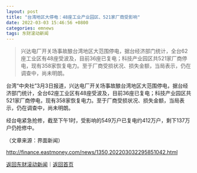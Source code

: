 ```yaml
---
layout: post
title: "台湾地区大停电：48座工业产业园区、521家厂商受影响"
date: 2022-03-03 15:46:56 +0800
categories: emnews
tags: 东财滚动新闻
---
```

> 兴达电厂开关场事故酿台湾地区大范围停电，据台经济部门统计，全台62座工业区有48座受波及，目前36座已复电；科技产业园区共521家厂商停电，现有358家恢复电力。至于厂商受损状况、损失金额，当局表示，仍在调查中，尚未明朗。

<p>台湾“中央社”3月3日报道，兴达电厂开关场事故酿台湾地区大范围停电，据台经济部门统计，全台62座工业区有48座受波及，目前36座已复电；科技产业园区共521家厂商停电，现有358家恢复电力。至于厂商受损状况、损失金额，当局表示，仍在调查中，尚未明朗。</p>
 <p>经台电紧急抢修，截至下午1时，受影响的549万户已复电约412万户，剩下137万户仍抢修中。</p><p class="em_media">（文章来源：界面新闻）</p>

<http://finance.eastmoney.com/news/1350,202203032295851042.html>

[返回东财滚动新闻](//finews.withounder.com/emnews/)｜[返回首页](//finews.withounder.com/)